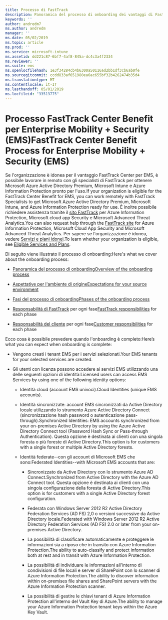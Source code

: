 ```yaml
---
title: Processo di FastTrack
description: Panoramica del processo di onboarding dei vantaggi di FastTrack Center
keywords: ''
author: andredm7
ms.author: andredm
manager: ''
ms.date: 05/02/2019
ms.topic: article
ms.prod: ''
ms.service: microsoft-intune
ms.assetid: dd221c87-6bf7-4af8-845a-dc4c3a4f2334
ms.reviewer: ''
ms.suite: ems
ms.openlocfilehash: 1e3f34284cb4b6300a50116ad2bb1df3cb6ab0fe
ms.sourcegitcommit: ccdd833af651980ea6ac655bf32b4262474b35d4
ms.translationtype: MT
ms.contentlocale: it-IT
ms.lasthandoff: 05/01/2019
ms.locfileid: "33513775"
---
```

# <a name="fasttrack-center-benefit-process-for-enterprise-mobility--security-ems"></a><span data-ttu-id="87e2d-103">Processo FastTrack Center Benefit per Enterprise Mobility + Security (EMS)</span><span class="sxs-lookup"><span data-stu-id="87e2d-103">FastTrack Center Benefit Process for Enterprise Mobility + Security (EMS)</span></span>
<span data-ttu-id="87e2d-104">Se l'organizzazione è idonea per il vantaggio FastTrack Center per EMS, è possibile lavorare in remoto con gli specialisti di FastTrack per ottenere Microsoft Azure Active Directory Premium, Microsoft Intune e Azure Information Protection pronto per l'uso.</span><span class="sxs-lookup"><span data-stu-id="87e2d-104">If your organization is eligible for the FastTrack Center Benefit for EMS, you can work remotely with FastTrack Specialists to get Microsoft Azure Active Directory Premium, Microsoft Intune, and Azure Information Protection ready for use.</span></span> <span data-ttu-id="87e2d-105">È inoltre possibile richiedere assistenza tramite il [sito FastTrack](https://www.microsoft.com/fasttrack/microsoft-365/ems) per Azure Information Protection, Microsoft cloud app Security e Microsoft Advanced Threat Analytics.</span><span class="sxs-lookup"><span data-stu-id="87e2d-105">You can also request help through the [FastTrack site](https://www.microsoft.com/fasttrack/microsoft-365/ems) for Azure Information Protection, Microsoft Cloud App Security and Microsoft Advanced Threat Analytics.</span></span> <span data-ttu-id="87e2d-106">Per sapere se l'organizzazione è idonea, vedere [Servizi e piani idonei](M365-eligible-services-and-plans.md).</span><span class="sxs-lookup"><span data-stu-id="87e2d-106">To learn whether your organization is eligible, see [Eligible Services and Plans](M365-eligible-services-and-plans.md).</span></span>


<span data-ttu-id="87e2d-107">Di seguito viene illustrato il processo di onboarding:</span><span class="sxs-lookup"><span data-stu-id="87e2d-107">Here's what we cover about the onboarding process:</span></span>

-   [<span data-ttu-id="87e2d-108">Panoramica del processo di onboarding</span><span class="sxs-lookup"><span data-stu-id="87e2d-108">Overview of the onboarding process</span></span>](EMS-fasttrack-benefit-overview.md)

-   [<span data-ttu-id="87e2d-109">Aspettative per l'ambiente di origine</span><span class="sxs-lookup"><span data-stu-id="87e2d-109">Expectations for your source environment</span></span>](EMS-source-environment-expectations.md)

-   [<span data-ttu-id="87e2d-110">Fasi del processo di onboarding</span><span class="sxs-lookup"><span data-stu-id="87e2d-110">Phases of the onboarding process</span></span>](EMS-onboarding-phases.md)

-   <span data-ttu-id="87e2d-111">[Responsabilità di FastTrack](EMS-fasttrack-responsibilities.md) per ogni fase</span><span class="sxs-lookup"><span data-stu-id="87e2d-111">[FastTrack responsibilities](EMS-fasttrack-responsibilities.md) for each phase</span></span>

-   <span data-ttu-id="87e2d-112">[Responsabilità del cliente](EMS-your-responsibilities.md) per ogni fase</span><span class="sxs-lookup"><span data-stu-id="87e2d-112">[Customer responsibilities](EMS-your-responsibilities.md) for each phase</span></span>

<span data-ttu-id="87e2d-113">Ecco cosa è possibile prevedere quando l'onboarding è completo:</span><span class="sxs-lookup"><span data-stu-id="87e2d-113">Here’s what you can expect when onboarding is complete:</span></span>

-   <span data-ttu-id="87e2d-114">Vengono creati i tenant EMS per i servizi selezionati.</span><span class="sxs-lookup"><span data-stu-id="87e2d-114">Your EMS tenants for your selected services are created.</span></span>

-   <span data-ttu-id="87e2d-115">Gli utenti con licenza possono accedere ai servizi EMS utilizzando una delle seguenti opzioni di identità:</span><span class="sxs-lookup"><span data-stu-id="87e2d-115">Licensed users can access EMS Services by using one of the following identity options:</span></span>

    -   <span data-ttu-id="87e2d-116">Identità cloud (account EMS univoci).</span><span class="sxs-lookup"><span data-stu-id="87e2d-116">Cloud Identities (unique EMS accounts).</span></span>

    -   <span data-ttu-id="87e2d-117">Identità sincronizzate: account EMS sincronizzati da Active Directory locale utilizzando lo strumento Azure Active Directory Connect (sincronizzazione hash password o autenticazione pass-through).</span><span class="sxs-lookup"><span data-stu-id="87e2d-117">Synchronized Identities: EMS accounts synchronized from your on-premises Active Directory by using the Azure Active Directory Connect tool (Password Hash Sync or Pass-through Authentication).</span></span> <span data-ttu-id="87e2d-118">Questa opzione è destinata ai clienti con una singola foresta o più foreste di Active Directory.</span><span class="sxs-lookup"><span data-stu-id="87e2d-118">This option is for customers with a single forest or multiple Active Directory forests.</span></span>

    -   <span data-ttu-id="87e2d-119">Identità federate--con gli account di Microsoft EMS che sono:</span><span class="sxs-lookup"><span data-stu-id="87e2d-119">Federated Identities--with Microsoft EMS accounts that are:</span></span>

        -   <span data-ttu-id="87e2d-120">Sincronizzato da Active Directory con lo strumento Azure AD Connect.</span><span class="sxs-lookup"><span data-stu-id="87e2d-120">Synchronized from Active Directory with the Azure AD Connect tool.</span></span> <span data-ttu-id="87e2d-121">Questa opzione è destinata ai clienti con una singola configurazione della foresta di Active Directory.</span><span class="sxs-lookup"><span data-stu-id="87e2d-121">This option is for customers with a single Active Directory forest configuration.</span></span>

        -   <span data-ttu-id="87e2d-122">Federata con Windows Server 2012 R2 Active Directory Federation Services (AD FS) 2,0 o versioni successive da Active Directory locale.</span><span class="sxs-lookup"><span data-stu-id="87e2d-122">Federated with Windows Server 2012 R2 Active Directory Federation Services (AD FS) 2.0 or later from your on-premises Active Directory.</span></span>

        -   <span data-ttu-id="87e2d-123">La possibilità di classificare automaticamente e proteggere le informazioni sia a riposo che in transito con Azure Information Protection.</span><span class="sxs-lookup"><span data-stu-id="87e2d-123">The ability to auto-classify and protect information both at rest and in transit with Azure Information Protection.</span></span> 

        -   <span data-ttu-id="87e2d-124">La possibilità di individuare le informazioni all'interno di condivisioni di file locali e server di SharePoint con lo scanner di Azure Information Protection.</span><span class="sxs-lookup"><span data-stu-id="87e2d-124">The ability to discover information within on-premises file shares and SharePoint servers with the Azure Information Protection scanner.</span></span> 

        -   <span data-ttu-id="87e2d-125">La possibilità di gestire le chiavi tenant di Azure Information Protection all'interno del Vault Key di Azure.</span><span class="sxs-lookup"><span data-stu-id="87e2d-125">The ability to manage your Azure Information Protection tenant keys within the Azure Key Vault.</span></span> 
